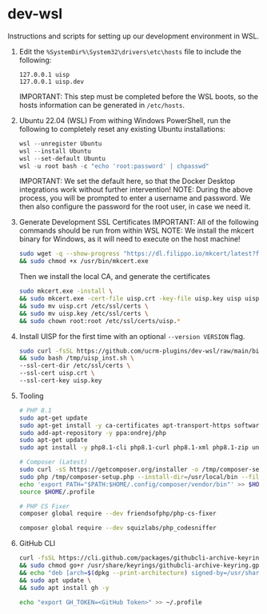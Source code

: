 # dev-wsl
Instructions and scripts for setting up our development environment in WSL.

1.  Edit the `%SystemDir%\System32\drivers\etc\hosts` file to include the following:
    ```text
    127.0.0.1 uisp
    127.0.0.1 uisp.dev
    ```
    IMPORTANT: This step must be completed before the WSL boots, so the hosts information can be generated in `/etc/hosts`.

2.  Ubuntu 22.04 (WSL)
    From withing Windows PowerShell, run the following to completely reset any existing Ubuntu installations:
    ```powershell
    wsl --unregister Ubuntu
    wsl --install Ubuntu
    wsl --set-default Ubuntu
    wsl -u root bash -c "echo 'root:password' | chpasswd"
    ```
    IMPORTANT: We set the default here, so that the Docker Desktop integrations work without further intervention!
    NOTE: During the above process, you will be prompted to enter a username and password.  We then also configure the
    password for the root user, in case we need it.

3.  Generate Development SSL Certificates
    IMPORTANT: All of the following commands should be run from within WSL
    NOTE: We install the mkcert binary for Windows, as it will need to execute on the host machine!
    ```bash
    sudo wget -q --show-progress "https://dl.filippo.io/mkcert/latest?for=windows/amd64" -O /usr/bin/mkcert.exe \
    && sudo chmod +x /usr/bin/mkcert.exe
    ```
    Then we install the local CA, and generate the certificates
    ```bash
    sudo mkcert.exe -install \
    && sudo mkcert.exe -cert-file uisp.crt -key-file uisp.key uisp uisp.dev localhost \
    && sudo mv uisp.crt /etc/ssl/certs \
    && sudo mv uisp.key /etc/ssl/certs \
    && sudo chown root:root /etc/ssl/certs/uisp.*
    ```

4.  Install UISP for the first time with an optional `--version VERSION` flag.
    ```bash
    sudo curl -fsSL https://github.com/ucrm-plugins/dev-wsl/raw/main/bin/uisp_inst.sh > /tmp/uisp_inst.sh \
    && sudo bash /tmp/uisp_inst.sh \
    --ssl-cert-dir /etc/ssl/certs \
    --ssl-cert uisp.crt \
    --ssl-cert-key uisp.key
    ```

5.  Tooling
    ```bash
    # PHP 8.1
    sudo apt-get update
    sudo apt-get install -y ca-certificates apt-transport-https software-properties-common
    sudo add-apt-repository -y ppa:ondrej/php
    sudo apt-get update
    sudo apt install -y php8.1-cli php8.1-curl php8.1-xml php8.1-zip unzip

    # Composer (Latest)
    sudo curl -sS https://getcomposer.org/installer -o /tmp/composer-setup.php
    sudo php /tmp/composer-setup.php --install-dir=/usr/local/bin --filename=composer
    echo 'export PATH="$PATH:$HOME/.config/composer/vendor/bin"' >> $HOME/.profile
    source $HOME/.profile

    # PHP CS Fixer
    composer global require --dev friendsofphp/php-cs-fixer

    composer global require --dev squizlabs/php_codesniffer
    ```
6.  GitHub CLI
    ```bash
    curl -fsSL https://cli.github.com/packages/githubcli-archive-keyring.gpg | sudo dd of=/usr/share/keyrings/githubcli-archive-keyring.gpg \
    && sudo chmod go+r /usr/share/keyrings/githubcli-archive-keyring.gpg \
    && echo "deb [arch=$(dpkg --print-architecture) signed-by=/usr/share/keyrings/githubcli-archive-keyring.gpg] https://cli.github.com/packages stable main" | sudo tee /etc/apt/sources.list.d/github-cli.list > /dev/null \
    && sudo apt update \
    && sudo apt install gh -y

    echo "export GH_TOKEN=<GitHub Token>" >> ~/.profile
    ```
